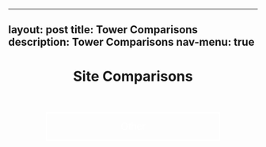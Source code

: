
---
layout: post
title: Tower Comparisons
description: Tower Comparisons
nav-menu: true
---

<script>
window.onload = function() {
  var coll = document.getElementsByClassName("collapsible");
  var i;

  for (i = 0; i < coll.length; i++) {
    coll[i].addEventListener("click", function() {
      this.classList.toggle("active");
      var content = this.nextElementSibling;
      if (content.style.display === "block") {
        content.style.display = "none";
      } else {
        content.style.display = "block";
      }
    });
  }
}
</script>

<script>
function imgError(image) {
    image.onerror = "";
    image.outerHTML = '<img src="../../images/cat_attempt.png" alt="Cat 404" style="width: 200px; display: block; margin: auto;"><div>Sorry, not available! This means we don\'t have data for today yet, or the values are all NA!</div>';
    return true;
}
</script>

<style>
.collapsible {
  background-color: transparent;
  color: white;
  text-align: center;
  padding: 15px;
  border: 2px solid white;
  font-size: 20px;
  justify-content: center;
  align-items: center;
  cursor: pointer;
  transition: background-color 0.5s, color 0.5s, border-color 0.5s;
  width: 70%;
  display: block;
  margin: 0 auto;
  margin-bottom: 10px;
  line-height: normal; /* Add this line */
  margin-bottom: 10px;
}
.content {
  display: none;
  margin: auto;
  width: 70%;
}
.collapsibleContainer {
  text-align: center;
}

.flex-container {
  display: flex;
  flex-wrap: wrap;
  justify-content: space-around;
}

.flex-container > div {
  width: 24%;
  text-align: center;
  margin-bottom: 20px;
}

.flex-container img {
  max-width: 100%;
  height: auto;
}

.flex-container img:hover {
  transform: scale(1.1);
}

.flex-container a {
  text-decoration: none;  /* Removes underline from anchor tags */
}

.flex-container a:hover {
  text-decoration: none;  /* Removes underline from anchor tags even on hover */
}
</style>


<header>
    <h1 style="text-align:center;">Site Comparisons</h1>
</header>

<div class="collapsibleContainer">
<button class="collapsible">Other</button>
<div class="content">

<!-- u_star section -->
<h2>Friction Velocity (u_star)</h2>

<!-- Today Plots -->
<h3>Today Plots</h3>
<div class="flex-container">
{% for i in (1..4) %}
  <div>
    <h4>Flux Tower {{i}}</h4>
    <a href="fluxtower{{i}}/daily_plots/fluxtower{{i}}_u_star_today.png" target="_blank">
      <img src="fluxtower{{i}}/daily_plots/fluxtower{{i}}_u_star_today.png" alt="Fluxtower{{i}} - u_star today" onerror="imgError(this);">
    </a>
  </div>
{% endfor %}
</div>

<!-- Yesterday Plots -->
<h3>Yesterday Plots</h3>
<div class="flex-container">
{% for i in (1..4) %}
  <div>
    <h4>Flux Tower {{i}}</h4>
    <a href="fluxtower{{i}}/daily_plots/fluxtower{{i}}_u_star_yesterday.png" target="_blank">
      <img src="fluxtower{{i}}/daily_plots/fluxtower{{i}}_u_star_yesterday.png" alt="Fluxtower{{i}} - u_star yesterday" onerror="imgError(this);">
    </a>
  </div>
{% endfor %}
</div>

<!-- Hs section -->
<h2> Sensible Heat Flux (Hs)</h2>

<!-- Today Plots -->
<h3>Today Plots</h3>
<div class="flex-container">
{% for i in (1..4) %}
  <div>
    <h4>Flux Tower {{i}}</h4>
    <a href="fluxtower{{i}}/daily_plots/fluxtower{{i}}_Hs_today.png" target="_blank">
      <img src="fluxtower{{i}}/daily_plots/fluxtower{{i}}_Hs_today.png" alt="Fluxtower{{i}} - Hs today" onerror="imgError(this);">
    </a>
  </div>
{% endfor %}
</div>

<!-- Yesterday Plots -->
<h3>Yesterday Plots</h3>
<div class="flex-container">
{% for i in (1..4) %}
  <div>
    <h4>Flux Tower {{i}}</h4>
    <a href="fluxtower{{i}}/daily_plots/fluxtower{{i}}_Hs_yesterday.png" target="_blank">
      <img src="fluxtower{{i}}/daily_plots/fluxtower{{i}}_Hs_yesterday.png" alt="Fluxtower{{i}} - Hs yesterday" onerror="imgError(this);">
    </a>
  </div>
{% endfor %}
</div>


<!-- Repeat similar blocks of code for other variables as needed -->

</div> <!-- End of "content" div -->
</div> <!-- End of "collapsibleContainer" div -->

